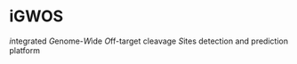 # iGWOS
*i*ntegrated *G*enome-*W*ide *O*ff-target cleavage *S*ites detection and prediction platform
